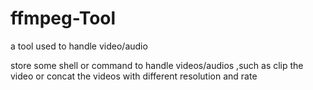 # ffmpeg-Tool
a tool used to handle video/audio

store some shell or command to handle videos/audios ,such as clip the video or concat the videos with different resolution and rate
